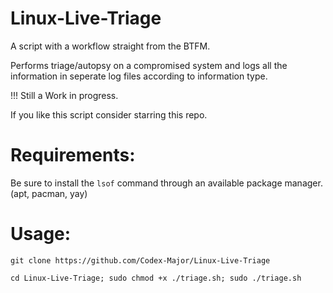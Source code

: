 # Linux-Live-Triage
A script with a workflow straight from the BTFM.

Performs triage/autopsy on a compromised system and logs all the information in seperate log files according to information type.

!!! Still a Work in progress.

If you like this script consider starring this repo.

# Requirements:
  Be sure to install the `lsof` command through an available package manager. (apt, pacman, yay)
# Usage:
  `git clone https://github.com/Codex-Major/Linux-Live-Triage`
  
  `cd Linux-Live-Triage; sudo chmod +x ./triage.sh; sudo ./triage.sh`
